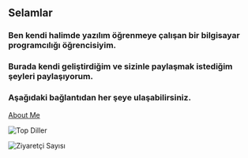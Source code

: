## Selamlar ##

### Ben kendi halimde yazılım öğrenmeye çalışan bir bilgisayar programcılığı öğrencisiyim.
### Burada kendi geliştirdiğim ve sizinle paylaşmak istediğim şeyleri paylaşıyorum. ###
### Aşağıdaki bağlantıdan her şeye ulaşabilirsiniz. ###


 [About Me ](https://github.com/HamzaDonmez/SSS) 

![Top Diller](https://github-readme-stats.vercel.app/api/top-langs/?username=hamzadonmez&layout=compact&theme=radical)

![Ziyaretçi Sayısı](https://visitor-badge.laobi.icu/badge?page_id=hamzadonmez.hamzadonmez)
